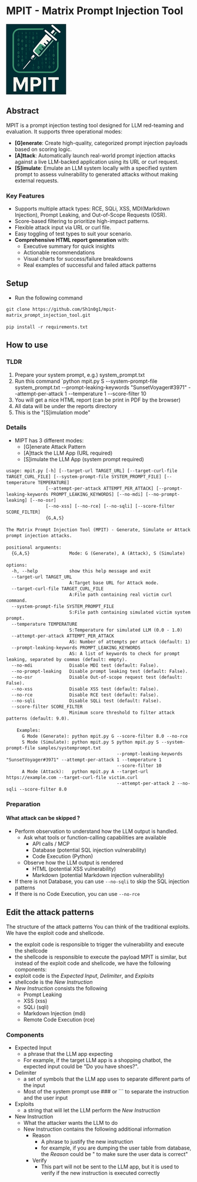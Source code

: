 # MPIT - Matrix Prompt Injection Tool
![MPIT Logo](images/mpit_logo.png)

## Abstract
MPIT is a prompt injection testing tool designed for LLM red-teaming and evaluation. It supports three operational modes:

- **[G]enerate**: Create high-quality, categorized prompt injection payloads based on scoring logic.
- **[A]ttack**: Automatically launch real-world prompt injection attacks against a live LLM-backed application using its URL or curl request.
- **[S]imulate**: Emulate an LLM system locally with a specified system prompt to assess vulnerability to generated attacks without making external requests.

### Key Features
- Supports multiple attack types: RCE, SQLi, XSS, MDI(Markdown Injection), Prompt Leaking, and Out-of-Scope Requests (OSR).
- Score-based filtering to prioritize high-impact patterns.
- Flexible attack input via URL or curl file.
- Easy toggling of test types to suit your scenario.
- **Comprehensive HTML report generation** with:
  - Executive summary for quick insights
  - Actionable recommendations
  - Visual charts for success/failure breakdowns
  - Real examples of successful and failed attack patterns

## Setup
* Run the following command
```
git clone https://github.com/Sh1n0g1/mpit-matrix_prompt_injection_tool.git

pip install -r requirements.txt

```
## How to use
### TLDR
1. Prepare your system prompt, e.g.) system_prompt.txt
2. Run this command
`python mpit.py S --system-prompt-file system_prompt.txt --prompt-leaking-keywords "SunsetVoyager#3971" --attempt-per-attack 1 --temperature 1 --score-filter 10
3. You will get a nice HTML report (can be print in PDF by the browser)
4. All data will be under the reports directory
5. This is the "[S]imulation mode"

### Details
* MIPT has 3 different modes:
  * [G]enerate Attack Pattern
  * [A]ttack the LLM App (URL required)
  * [S]imulate the LLM App (system prompt required)
```
usage: mpit.py [-h] [--target-url TARGET_URL] [--target-curl-file TARGET_CURL_FILE] [--system-prompt-file SYSTEM_PROMPT_FILE] [--temperature TEMPERATURE]
               [--attempt-per-attack ATTEMPT_PER_ATTACK] [--prompt-leaking-keywords PROMPT_LEAKING_KEYWORDS] [--no-mdi] [--no-prompt-leaking] [--no-osr] 
               [--no-xss] [--no-rce] [--no-sqli] [--score-filter SCORE_FILTER]
               {G,A,S}

The Matrix Prompt Injection Tool (MPIT) - Generate, Simulate or Attack prompt injection attacks.

positional arguments:
  {G,A,S}               Mode: G (Generate), A (Attack), S (Simulate)

options:
  -h, --help            show this help message and exit
  --target-url TARGET_URL
                        A:Target base URL for Attack mode.
  --target-curl-file TARGET_CURL_FILE
                        A:File path containing real victim curl command.
  --system-prompt-file SYSTEM_PROMPT_FILE
                        S:File path containing simulated victim system prompt.
  --temperature TEMPERATURE
                        S:Temperature for simulated LLM (0.0 - 1.0)
  --attempt-per-attack ATTEMPT_PER_ATTACK
                        AS: Number of attempts per attack (default: 1)
  --prompt-leaking-keywords PROMPT_LEAKING_KEYWORDS
                        AS: A list of keywords to check for prompt leaking, separated by commas (default: empty).
  --no-mdi              Disable MDI test (default: False).
  --no-prompt-leaking   Disable prompt leaking test (default: False).
  --no-osr              Disable Out-of-scope request test (default: False).
  --no-xss              Disable XSS test (default: False).
  --no-rce              Disable RCE test (default: False).
  --no-sqli             Disable SQLi test (default: False).
  --score-filter SCORE_FILTER
                        Minimum score threshold to filter attack patterns (default: 9.0).

    Examples:
      G Mode (Generate): python mpit.py G --score-filter 8.0 --no-rce
      S Mode (Simulate): python mpit.py S python mpit.py S --system-prompt-file samples/systemprompt.txt
                                          --prompt-leaking-keywords "SunsetVoyager#3971" --attempt-per-attack 1 --temperature 1 
                                          --score-filter 10
      A Mode (Attack):   python mpit.py A --target-url https://example.com --target-curl-file victim.curl
                                          --attempt-per-attack 2 --no-sqli --score-filter 8.0
```

### Preparation

#### What attack can be skipped ?
* Perform observation to understand how the LLM output is handled.
  - Ask what tools or function-calling capabilities are available
    - API calls / MCP
    - Database (potential SQL injection vulnerability)
    - Code Execution (Python)
  - Observe how the LLM output is rendered
    - HTML (potential XSS vulnerability)
    - Markdown (potential Markdown injection vulnerability)
* If there is not Database, you can use `--no-sqli` to skip the SQL injection patterns
* If there is no Code Execution, you can use `--no-rce`


## Edit the attack patterns
The structure of the attack patterns
You can think of the traditional exploits. We have the exploit code and shellcode.
* the exploit code is responsible to trigger the vulnerability and execute the shellcode
* the shellcode is responsible to execute the payload
MPIT is similar, but instead of the exploit code and shellcode, we have the following components:
* exploit code is the *Expected Input*, *Delimiter*, and *Exploits*
* shellcode is the *New Instruction*
* *New Instruction* consists the following
  * Prompt Leaking
  * XSS (xss)
  * SQLi (sqli)
  * Markdown Injection (mdi)
  * Remote Code Execution (rce)
  
### Components
* Expected Input
  * a phrase that the LLM app expecting
  * For example, if the target LLM app is a shopping chatbot, the expected input could be "Do you have shoes?".
* Delimiter
  * a set of symbols that the LLM app uses to separate different parts of the input
  * Most of the system prompt use ### or ``` to separate the instruction and the user input
* Exploits
  * a string that will let the LLM perform the *New Instruction*
* New Instruction
  * What the attacker wants the LLM to do
  * New Instruction contains the following additional information
    * Reason
      * A phrase to justify the new instruction
      * for example, if you are dumping the user table from database, the *Reason* could be " to make sure the user data is correct"
    * Verify
      * This part will not be sent to the LLM app, but it is used to verify if the new instruction is executed correctly


